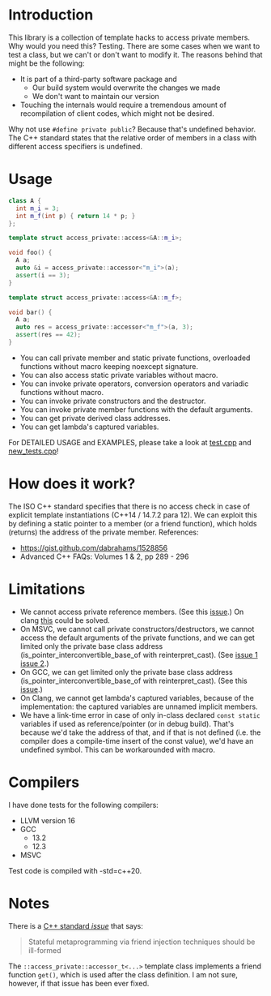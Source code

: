 # Introduction

This library is a collection of template hacks to access private members.
Why would you need this?
Testing.
There are some cases when we want to test a class, but we can't or don't want to modify it.
The reasons behind that might be the following:
  * It is part of a third-party software package and
    * Our build system would overwrite the changes we made
    * We don't want to maintain our version
  * Touching the internals would require a tremendous amount of recompilation of client codes, which might not be desired.

Why not use `#define private public`?
Because that's undefined behavior.
The C++ standard states that the relative order of members in a class with different access specifiers is undefined.

# Usage
```c++
class A {
  int m_i = 3;
  int m_f(int p) { return 14 * p; }
};

template struct access_private::access<&A::m_i>;

void foo() {
  A a;
  auto &i = access_private::accessor<"m_i">(a);
  assert(i == 3);
}

template struct access_private::access<&A::m_f>;

void bar() {
  A a;
  auto res = access_private::accessor<"m_f">(a, 3);
  assert(res == 42);
}
```

- You can call private member and static private functions, overloaded functions without macro keeping noexcept signature.
- You can also access static private variables without macro.
- You can invoke private operators, conversion operators and variadic functions without macro.
- You can invoke private constructors and the destructor.
- You can invoke private member functions with the default arguments.
- You can get private derived class addresses.
- You can get lambda's captured variables.

For DETAILED USAGE and EXAMPLES, please take a look at [test.cpp](https://github.com/schaumb/access_private/blob/master/test/test.cpp) and [new_tests.cpp](https://github.com/schaumb/access_private/blob/master/test/new_tests.cpp)!

# How does it work?
The ISO C++ standard specifies that there is no access check in case of explicit
template instantiations (C++14 / 14.7.2 para 12).
We can exploit this by defining a static pointer to a member (or a friend function), which holds (returns) the address of the private member.
References:
* https://gist.github.com/dabrahams/1528856
* Advanced C++ FAQs: Volumes 1 & 2, pp 289 - 296

# Limitations

* We cannot access private reference members. (See this [issue](https://github.com/martong/access_private/issues/12).) On clang [this](https://tinyurl.com/clangexplicittemplate) could be solved.
* On MSVC, we cannot call private constructors/destructors, we cannot access the default arguments of the private functions, and we can get limited only the private base class address (is_pointer_interconvertible_base_of with reinterpret_cast). (See [issue 1](https://tinyurl.com/msvcconstructor) [issue 2](https://tinyurl.com/msvcbaseclass).)
* On GCC, we can get limited only the private base class address (is_pointer_interconvertible_base_of with reinterpret_cast). (See this [issue](https://tinyurl.com/gccprivatebaseclass).)
* On Clang, we cannot get lambda's captured variables, because of the implementation: the captured variables are unnamed implicit members.
* We have a link-time error in case of only in-class declared `const static` variables if used as reference/pointer (or in debug build). That's because we'd take the address of that, and if that is not defined (i.e. the compiler does a compile-time insert of the const value), we'd have an undefined symbol. This can be workarounded with macro.

# Compilers
I have done tests for the following compilers:
* LLVM version 16
* GCC
  * 13.2
  * 12.3
* MSVC

Test code is compiled with -std=c++20.

# Notes
There is a [C++ standard *issue*](https://www.open-std.org/jtc1/sc22/wg21/docs/cwg_active.html#2118) that says: 
> Stateful metaprogramming via friend injection techniques should be ill-formed

The `::access_private::accessor_t<...>` template class implements a friend function `get()`, which is used after the class definition.
I am not sure, however, if that issue has been ever fixed.
